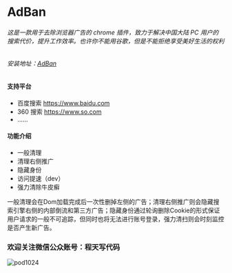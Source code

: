# AdBan
###### 这是一款用于去除浏览器广告的 chrome 插件，致力于解决中国大陆 PC 用户的搜索代价，提升工作效率。也许你不能用谷歌，但是不能拒绝享受美好生活的权利

###### 安装地址：[AdBan](https://chrome.google.com/webstore/detail/adban/kfcneclgigmjhmoadinllbkecdiabodm)

#### 支持平台

- 百度搜索 https://www.baidu.com
- 360 搜索 https://www.so.com
- ……

#### 功能介绍
-  一般清理
- 清理右侧推广
- 隐藏身份
- 访问提速（dev）
- 强力清除牛皮癣

一般清理会在Dom加载完成后一次性删掉左侧的广告；清理右侧推广则会隐藏搜索引擎右侧的内部倒流和第三方广告；隐藏身份通过轮询删除Cookie的形式保证用户请求的一般不可追踪，但同时也将无法进行账号登录，强力清扫则会时刻监控是否产生新广告。

### 欢迎关注微信公众账号：程天写代码
![pod1024](https://github.com/Chengyumeng/spider163/blob/master/wechat.jpeg)